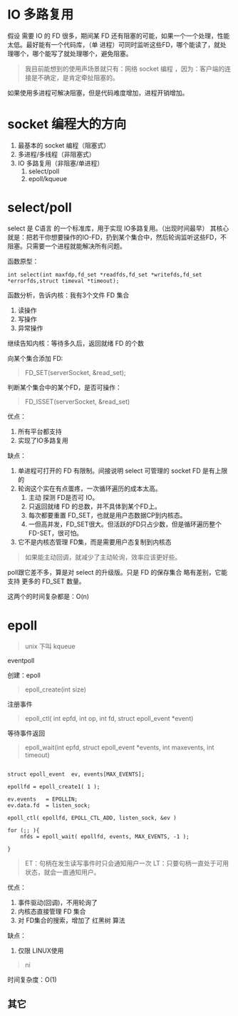 

# IO 多路复用

假设 需要 IO 的 FD 很多，期间某 FD 还有阻塞的可能，如果一个一个处理，性能太低。最好能有一个代码库，（单 进程）可同时监听这些FD，哪个能读了，就处理哪个，哪个能写了就处理哪个，避免阻塞。

> 我目前能想到的使用声场景就只有：网络 socket 编程 ，因为：客户端的连接是不确定，是肯定牵扯阻塞的。

如果使用多进程可解决阻塞，但是代码难度增加，进程开销增加。

# socket 编程大的方向

1. 最基本的 socket 编程（阻塞式）
2. 多进程/多线程（非阻塞式）
3. IO 多路复用（非阻塞/单进程）
    1. select/poll
    2. epoll/kqueue

# select/poll

select 是 C语言 的一个标准库，用于实现 IO多路复用。（出现时间最早）
其核心就是：把若干你想要操作的IO\-FD，扔到某个集合中，然后轮询监听这些FD，不阻塞。只需要一个进程就能解决所有问题。

函数原型：

```
int select(int maxfdp,fd_set *readfds,fd_set *writefds,fd_set *errorfds,struct timeval *timeout);
```

函数分析，告诉内核：我有3个文件 FD 集合

1. 读操作
2. 写操作
3. 异常操作

继续告知内核：等待多久后，返回就绪 FD 的个数

向某个集合添加 FD:
> FD\_SET\(serverSocket, &read\_set\);

判断某个集合中的某个FD，是否可操作：
> FD\_ISSET\(serverSocket, &read\_set\)

优点：

1. 所有平台都支持
2. 实现了IO多路复用

缺点：

1. 单进程可打开的 FD 有限制。间接说明 select 可管理的 socket FD 是有上限的
2. 轮询这个实在有点蛋疼，一次循环遍历的成本太高。
    1. 主动 探测 FD是否可 IO。
    2. 只返回就绪 FD 的总数，并不具体到某个FD上。
    3. 每次都要重置 FD\_SET，也就是用户态数据CP到内核态。
    4. 一但高并发，FD\_SET很大。但活跃的FD只占少数，但是循环遍历整个FD\-SET，很可怕。
3. 它不是内核态管理 FD集，而是需要用户态复制到内核态

> 如果能主动回调，就减少了主动轮询，效率应该更好些。

poll跟它差不多，算是对 select 的升级版。只是 FD 的保存集合 略有差别，它能支持 更多的 FD\_SET 数量。

这两个的时间复杂都是：O\(n\)

# epoll

> unix 下叫 kqueue

eventpoll

创建：epoll

> epoll\_create\(int size\)

注册事件

> epoll\_ctl\( int epfd, int op, int fd, struct epoll\_event \*event\)

等待事件返回

> epoll\_wait\(int epfd, struct epoll\_event \*events, int maxevents, int timeout\)

```

struct epoll_event  ev, events[MAX_EVENTS];

epollfd = epoll_create1( 1 );

ev.events   = EPOLLIN;
ev.data.fd  = listen_sock;

epoll_ctl( epollfd, EPOLL_CTL_ADD, listen_sock, &ev )

for (;; ){
    nfds = epoll_wait( epollfd, events, MAX_EVENTS, -1 );
    
}

```

> ET：句柄在发生读写事件时只会通知用户一次
> LT：只要句柄一直处于可用状态，就会一直通知用户。

优点：

1. 事件驱动\(回调\)，不用轮询了
2. 内核态直接管理 FD 集合
3. 对 FD集合的搜索，增加了 红黑树 算法

缺点：

1. 仅限 LINUX使用

> ni

时间复杂度：O\(1\)

## 其它
